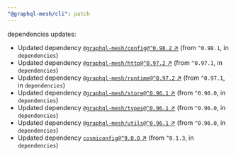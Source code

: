 ```yaml
---
"@graphql-mesh/cli": patch
---
```

dependencies updates:
  - Updated dependency [`@graphql-mesh/config@^0.98.2` ↗︎](https://www.npmjs.com/package/@graphql-mesh/config/v/0.98.2) (from `^0.98.1`, in `dependencies`)
  - Updated dependency [`@graphql-mesh/http@^0.97.2` ↗︎](https://www.npmjs.com/package/@graphql-mesh/http/v/0.97.2) (from `^0.97.1`, in `dependencies`)
  - Updated dependency [`@graphql-mesh/runtime@^0.97.2` ↗︎](https://www.npmjs.com/package/@graphql-mesh/runtime/v/0.97.2) (from `^0.97.1`, in `dependencies`)
  - Updated dependency [`@graphql-mesh/store@^0.96.1` ↗︎](https://www.npmjs.com/package/@graphql-mesh/store/v/0.96.1) (from `^0.96.0`, in `dependencies`)
  - Updated dependency [`@graphql-mesh/types@^0.96.1` ↗︎](https://www.npmjs.com/package/@graphql-mesh/types/v/0.96.1) (from `^0.96.0`, in `dependencies`)
  - Updated dependency [`@graphql-mesh/utils@^0.96.1` ↗︎](https://www.npmjs.com/package/@graphql-mesh/utils/v/0.96.1) (from `^0.96.0`, in `dependencies`)
  - Updated dependency [`cosmiconfig@^9.0.0` ↗︎](https://www.npmjs.com/package/cosmiconfig/v/9.0.0) (from `^8.1.3`, in `dependencies`)
